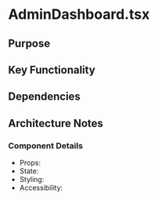 # AdminDashboard.tsx

## Purpose

## Key Functionality

## Dependencies

## Architecture Notes

### Component Details
- Props: 
- State: 
- Styling: 
- Accessibility: 
